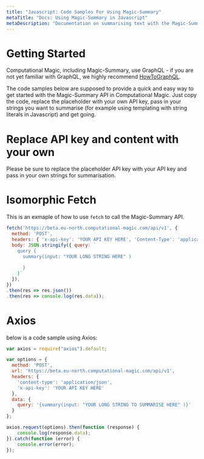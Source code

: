 ```yaml
---
title: "Javascript: Code Samples For Using Magic-Summary"
metaTitle: "Docs: Using Magic-Summary in Javascript"
metaDescription: "Documentation on summarising text with the Magic-Summary AI model delivered via Computational Magic"
---
```


# Getting Started

Computational Magic, including Magic-Summary, use GraphQL - if you are not yet familiar with GraphQL, we highly recommend [HowToGraphQL](https://www.howtographql.com/).

The code samples below are supposed to provide a quick and easy way to get started with the Magic-Summary API in Computational Magic. Just copy the code, replace the placeholder with your own API key, pass in your strings you want to summarise (for example using templating with string literals in Javascript) and get going. 

# Replace API key and content with your own

Please be sure to replace the placeholder API key with your API key and pass in your own strings for summarisation. 

# Isomorphic Fetch 

This is an exmaple of how to use `fetch` to call the Magic-Summary API. 

```javascript
fetch('https://beta.eu-north.computational-magic.com/api/v1', {
  method: 'POST',
  headers: { 'x-api-key': 'YOUR API KEY HERE', 'Content-Type': 'application/json' },
  body: JSON.stringify({ query: `
    query {
      summary(input: "YOUR LONG STRING HERE" )
        
      }
    }` 
  }),
})
.then(res => res.json())
.then(res => console.log(res.data));
```

# Axios

below is a code sample using Axios:

```javascript
var axios = require("axios").default;

var options = {
  method: 'POST',
  url: 'https://beta.eu-north.computational-magic.com/api/v1',
  headers: {
    'content-type': 'application/json',
    'x-api-key': 'YOUR API KEY HERE'
  },
  data: {
    query: '{summary(input: "YOUR LONG STRING TO SUMMARISE HERE" )}'
  }
};

axios.request(options).then(function (response) {
	console.log(response.data);
}).catch(function (error) {
	console.error(error);
});
```